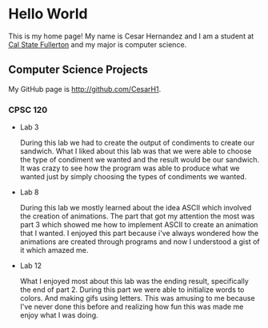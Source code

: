 # Hello World

This is my home page! My name is Cesar Hernandez and I am a student at [Cal State Fullerton](http://www.fullerton.edu/) and my major is computer science.

## Computer Science Projects

My GitHub page is http://github.com/CesarH1.

### CPSC 120

* Lab 3

   During this lab we had to create the output of condiments to create our sandwich. What I liked about this lab
   was that we were able to choose the type of condiment we wanted and the result would be our sandwich. 
   It was crazy to see how the program was able to produce what we wanted just by simply choosing the types of condiments we wanted. 
   
* Lab 8
  
  During this lab we mostly learned about the idea ASCII which involved the creation of animations. 
  The part that got my attention the most was part 3 which showed me how to implement ASCII to create an animation that I wanted. 
  I enjoyed this part because i've always wondered how the animations are created through programs and now I understood a gist of it which amazed me.

* Lab 12

  What I enjoyed most about this lab was the ending result, specifically the end of part 2. During this part we were able to initialize words to colors.
  And making gifs using letters. This was amusing to me because I've never done this before and realizing how fun this was made me enjoy what I was doing.

